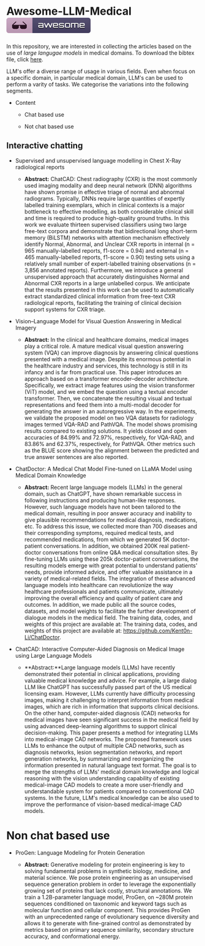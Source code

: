 # Awesome-LLM-Medical [![Awesome](figures/awesome.svg)](https://github.com/Debodeep94/Awesome-LLM-Medical)

In this repository, we are interested in collecting the articles based on the use of *large langugae models* in medical domains. To download the bibtex file, click [here](https://raw.githubusercontent.com/Debodeep94/Awesome-LLM-Medical/main/llm_medical.bib).

LLM's offer a diverse range of usage in various fields. Even when focus on a specific domain, in particular medical domain, LLM's can be used to perform a varity of tasks. We categorise the variations into the following segments.

- Content

    - Chat based use

    - Not chat based use

## Interactive chatting

- Supervised and unsupervised language modelling in Chest X-Ray radiological reports

    - **Abstract:** ChatCAD: Chest radiography (CXR) is the most commonly used imaging modality and deep neural network (DNN) algorithms have shown promise in effective triage of normal and abnormal radiograms. Typically, DNNs require large quantities of expertly labelled training exemplars, which in clinical contexts is a major bottleneck to effective modelling, as both considerable clinical skill and time is required to produce high-quality ground truths. In this work we evaluate thirteen supervised classifiers using two large free-text corpora and demonstrate that bidirectional long short-term memory (BiLSTM) networks with attention mechanism effectively identify Normal, Abnormal, and Unclear CXR reports in internal (n = 965 manually-labelled reports, f1-score = 0.94) and external (n = 465 manually-labelled reports, f1-score = 0.90) testing sets using a relatively small number of expert-labelled training observations (n = 3,856 annotated reports). Furthermore, we introduce a general unsupervised approach that accurately distinguishes Normal and Abnormal CXR reports in a large unlabelled corpus. We anticipate that the results presented in this work can be used to automatically extract standardized clinical information from free-text CXR radiological reports, facilitating the training of clinical decision support systems for CXR triage.

- Vision–Language Model for Visual Question Answering in Medical Imagery

    - **Abstract:** In the clinical and healthcare domains, medical images play a critical role. A mature medical visual question answering system (VQA) can improve diagnosis by answering clinical questions presented with a medical image. Despite its enormous potential in the healthcare industry and services, this technology is still in its infancy and is far from practical use. This paper introduces an approach based on a transformer encoder–decoder architecture. Specifically, we extract image features using the vision transformer (ViT) model, and we embed the question using a textual encoder transformer. Then, we concatenate the resulting visual and textual representations and feed them into a multi-modal decoder for generating the answer in an autoregressive way. In the experiments, we validate the proposed model on two VQA datasets for radiology images termed VQA-RAD and PathVQA. The model shows promising results compared to existing solutions. It yields closed and open accuracies of 84.99% and 72.97%, respectively, for VQA-RAD, and 83.86% and 62.37%, respectively, for PathVQA. Other metrics such as the BLUE score showing the alignment between the predicted and true answer sentences are also reported.

- ChatDoctor: A Medical Chat Model Fine-tuned on LLaMA Model using Medical Domain Knowledge

    - **Abstract:** Recent large language models (LLMs) in the general domain, such as ChatGPT, have shown remarkable success in following instructions and producing human-like responses. However, such language models have not been tailored to the medical domain, resulting in poor answer accuracy and inability to give plausible recommendations for medical diagnosis, medications, etc. To address this issue, we collected more than 700 diseases and their corresponding symptoms, required medical tests, and recommended medications, from which we generated 5K doctor-patient conversations. In addition, we obtained 200K real patient-doctor conversations from online Q\&A medical consultation sites. By fine-tuning LLMs using these 205k doctor-patient conversations, the resulting models emerge with great potential to understand patients' needs, provide informed advice, and offer valuable assistance in a variety of medical-related fields. The integration of these advanced language models into healthcare can revolutionize the way healthcare professionals and patients communicate, ultimately improving the overall efficiency and quality of patient care and outcomes. In addition, we made public all the source codes, datasets, and model weights to facilitate the further development of dialogue models in the medical field. The training data, codes, and weights of this project are available at: The training data, codes, and weights of this project are available at: https://github.com/Kent0n-Li/ChatDoctor.

- ChatCAD: Interactive Computer-Aided Diagnosis on Medical Image using Large Language Models

    - **Abstract:**Large language models (LLMs) have recently demonstrated their potential in clinical applications, providing valuable medical knowledge and advice. For example, a large dialog LLM like ChatGPT has successfully passed part of the US medical licensing exam. However, LLMs currently have difficulty processing images, making it challenging to interpret information from medical images, which are rich in information that supports clinical decisions. On the other hand, computer-aided diagnosis (CAD) networks for medical images have seen significant success in the medical field by using advanced deep-learning algorithms to support clinical decision-making. This paper presents a method for integrating LLMs into medical-image CAD networks. The proposed framework uses LLMs to enhance the output of multiple CAD networks, such as diagnosis networks, lesion segmentation networks, and report generation networks, by summarizing and reorganizing the information presented in natural language text format. The goal is to merge the strengths of LLMs' medical domain knowledge and logical reasoning with the vision understanding capability of existing medical-image CAD models to create a more user-friendly and understandable system for patients compared to conventional CAD systems. In the future, LLM's medical knowledge can be also used to improve the performance of vision-based medical-image CAD models.

# Non chat based use

- ProGen: Language Modeling for Protein Generation

    - **Abstract:** Generative modeling for protein engineering is key to solving fundamental problems in synthetic biology, medicine, and material science. We pose protein engineering as an unsupervised sequence generation problem in order to leverage the exponentially growing set of proteins that lack costly, structural annotations. We train a 1.2B-parameter language model, ProGen, on ~280M protein sequences conditioned on taxonomic and keyword tags such as molecular function and cellular component. This provides ProGen with an unprecedented range of evolutionary sequence diversity and allows it to generate with fine-grained control as demonstrated by metrics based on primary sequence similarity, secondary structure accuracy, and conformational energy.

